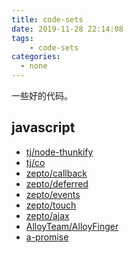 ```yaml
---
title: code-sets
date: 2019-11-28 22:14:08
tags:
    - code-sets
categories:
  - none
---
```


一些好的代码。
<!-- more -->

## javascript
* [tj/node-thunkify](https://github.com/tj/node-thunkify/blob/master/index.js)
* [tj/co](https://github.com/tj/co/blob/master/index.js)
* [zepto/callback](https://github.com/madrobby/zepto/blob/master/src/callbacks.js)
* [zepto/deferred](https://github.com/madrobby/zepto/blob/master/src/deferred.js)
* [zepto/events](https://github.com/madrobby/zepto/blob/master/src/event.js)
* [zepto/touch](https://github.com/madrobby/zepto/blob/master/src/touch.js)
* [zepto/ajax](https://github.com/madrobby/zepto/blob/master/src/ajax.js)
* [AlloyTeam/AlloyFinger](https://github.com/AlloyTeam/AlloyFinger/blob/master/alloy_finger.js)
* [a-promise](https://github.com/liuyunzhuge/a-promise/tree/master/src)
